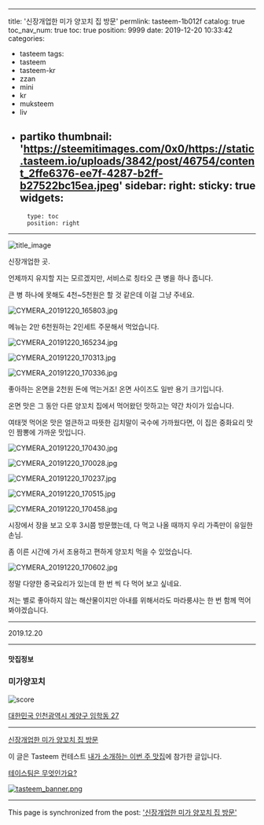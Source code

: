 
---
title: '신장개업한 미가 양꼬치 집 방문'
permlink: tasteem-1b012f
catalog: true
toc_nav_num: true
toc: true
position: 9999
date: 2019-12-20 10:33:42
categories:
- tasteem
tags:
- tasteem
- tasteem-kr
- zzan
- mini
- kr
- muksteem
- liv
- partiko
thumbnail: 'https://steemitimages.com/0x0/https://static.tasteem.io/uploads/3842/post/46754/content_2ffe6376-ee7f-4287-b2ff-b27522bc15ea.jpeg'
sidebar:
    right:
        sticky: true
widgets:
    -
        type: toc
        position: right
---


![title_image](https://steemitimages.com/0x0/https://static.tasteem.io/uploads/3842/post/46754/content_2ffe6376-ee7f-4287-b2ff-b27522bc15ea.jpeg)

신장개업한 곳.

언제까지 유지할 지는 모르겠지만, 서비스로 칭타오 큰 병을 하나 줍니다.

큰 병 하나에 못해도 4천~5천원은 할 것 같은데 이걸 그냥 주네요.

![CYMERA_20191220_165803.jpg](https://steemitimages.com/0x0/https://static.tasteem.io/uploads/image/image/235369/18a53af6-4454-49ca-9561-e364e482d450.jpeg)

메뉴는 2만 6천원하는 2인세트 주문해서 먹었습니다.

![CYMERA_20191220_165234.jpg](https://steemitimages.com/0x0/https://static.tasteem.io/uploads/image/image/235370/18a53af6-4454-49ca-9561-e364e482d450.jpeg)

![CYMERA_20191220_170313.jpg](https://steemitimages.com/0x0/https://static.tasteem.io/uploads/image/image/235376/18a53af6-4454-49ca-9561-e364e482d450.jpeg)

![CYMERA_20191220_170336.jpg](https://steemitimages.com/0x0/https://static.tasteem.io/uploads/image/image/235377/18a53af6-4454-49ca-9561-e364e482d450.jpeg)

좋아하는 온면을 2천원 돈에 먹는거죠!
온면 사이즈도 일반 용기 크기입니다.

온면 맛은 그 동안 다른 양꼬치 집에서 먹어왔던 맛하고는 약간 차이가 있습니다.

여태껏 먹어온 맛은 얼큰하고 따뜻한 김치말이 국수에 가까웠다면,
이 집은 중화요리 맛인 짬뽕에 가까운 맛입니다.

![CYMERA_20191220_170430.jpg](https://steemitimages.com/0x0/https://static.tasteem.io/uploads/image/image/235373/18a53af6-4454-49ca-9561-e364e482d450.jpeg)

![CYMERA_20191220_170028.jpg](https://steemitimages.com/0x0/https://static.tasteem.io/uploads/image/image/235371/18a53af6-4454-49ca-9561-e364e482d450.jpeg)

![CYMERA_20191220_170237.jpg](https://steemitimages.com/0x0/https://static.tasteem.io/uploads/image/image/235372/18a53af6-4454-49ca-9561-e364e482d450.jpeg)

![CYMERA_20191220_170515.jpg](https://steemitimages.com/0x0/https://static.tasteem.io/uploads/image/image/235374/18a53af6-4454-49ca-9561-e364e482d450.jpeg)

![CYMERA_20191220_170458.jpg](https://steemitimages.com/0x0/https://static.tasteem.io/uploads/image/image/235375/18a53af6-4454-49ca-9561-e364e482d450.jpeg)

시장에서 장을 보고 오후 3시쯤 방문했는데, 다 먹고 나올 때까지 우리 가족만이 유일한 손님.

좀 이른 시간에 가서 조용하고 편하게 양꼬치 먹을 수 있었습니다.

![CYMERA_20191220_170602.jpg](https://steemitimages.com/0x0/https://static.tasteem.io/uploads/image/image/235378/18a53af6-4454-49ca-9561-e364e482d450.jpeg)

정말 다양한 중국요리가 있는데 한 번 씩 다 먹어 보고 싶네요.

저는 별로 좋아하지 않는 해산물이지만 아내를 위해서라도 마라룽샤는 한 번 함께 먹어봐야겠습니다.

---

2019.12.20

---

#### 맛집정보

### 미가양꼬치

![score](https://steemitimages.com/0x0/https://static.tasteem.io/images/steem/3Crowns.png)

[대한민국 인천광역시 계양구 임학동 27](https://kr.tasteem.io/post/46754#map)

---

[신장개업한 미가 양꼬치 집 방문](https://kr.tasteem.io/post/46754)

이 글은 Tasteem 컨테스트
[내가 소개하는  이번 주 맛집](https://kr.tasteem.io/event/714)에 참가한 글입니다.

[테이스팀은 무엇인가요?](https://kr.tasteem.io/about)

[![tasteem_banner.png](https://steemitimages.com/0x0/https://static.tasteem.io/images/tasteem_banner_v3.png)](https://kr.tasteem.io)

- - -

This page is synchronized from the post: ['신장개업한 미가 양꼬치 집 방문'](https://steemit.com/@lucky2015/tasteem-1b012f)
